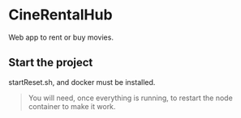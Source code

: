 # CineRentalHub
Web app to rent or buy movies.

## Start the project

startReset.sh, and docker must be installed.

> You will need, once everything is running, to restart the node container to make it work.